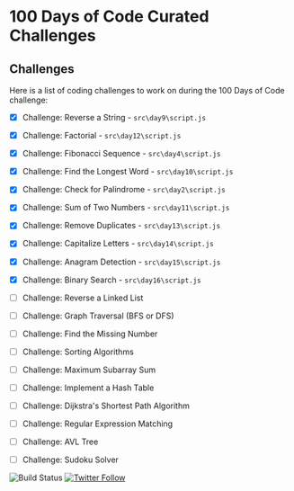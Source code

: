 # 100 Days of Code Curated Challenges

## Challenges
Here is a list of coding challenges to work on during the 100 Days of Code challenge:

- [x] Challenge: Reverse a String -    ```src\day9\script.js```

- [x] Challenge: Factorial -   ```src\day12\script.js```

- [x] Challenge: Fibonacci Sequence -   ```src\day4\script.js```

- [x] Challenge: Find the Longest Word -   ```src\day10\script.js```

- [x] Challenge: Check for Palindrome -    ```src\day2\script.js```

- [x] Challenge: Sum of Two Numbers -    ```src\day11\script.js```

- [x] Challenge: Remove Duplicates -    ```src\day13\script.js```

- [x] Challenge: Capitalize Letters -    ```src\day14\script.js```

- [x] Challenge: Anagram Detection -    ```src\day15\script.js```

- [x] Challenge: Binary Search -    ```src\day16\script.js```

- [ ] Challenge: Reverse a Linked List

- [ ] Challenge: Graph Traversal (BFS or DFS)

- [ ] Challenge: Find the Missing Number

- [ ] Challenge: Sorting Algorithms

- [ ] Challenge: Maximum Subarray Sum

- [ ] Challenge: Implement a Hash Table

- [ ] Challenge: Dijkstra's Shortest Path Algorithm

- [ ] Challenge: Regular Expression Matching

- [ ] Challenge: AVL Tree

- [ ] Challenge: Sudoku Solver


![Build Status](https://img.shields.io/badge/Build-Ongoing-%2319d147)            [![Twitter Follow](https://img.shields.io/twitter/follow/unnamed_labs)](https://twitter.com/unnamed_labs)